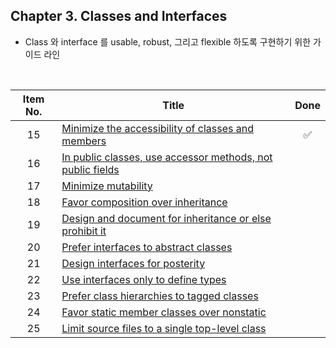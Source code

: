 ## Chapter 3. Classes and Interfaces

* Class 와 interface 를 usable, robust, 그리고 flexible 하도록 구현하기 위한 가이드 라인
<br/>

| Item No. 	| Title                                                                   	|        Done        	|
|:--------:	|-------------------------------------------------------------------------	|:------------------:	|
|    15    	| [Minimize the accessibility of classes and members](item15.md)          	| :white_check_mark: 	|
|    16    	| [In public classes, use accessor methods, not public fields](item16.md) 	|                    	|
|    17    	| [Minimize mutability](item17.md)                                        	|                    	|
|    18    	| [Favor composition over inheritance](item18.md)                          	|                    	|
|    19    	| [Design and document for inheritance or else prohibit it](item19.md)     	|                    	|
|    20    	| [Prefer interfaces to abstract classes](item20.md)                       	|                    	|
|    21    	| [Design interfaces for posterity](item21.md)                            	|                    	|
|    22    	| [Use interfaces only to define types](item22.md)                        	|                    	|
|    23    	| [Prefer class hierarchies to tagged classes](item23.md)     	            |                    	|
|    24    	| [Favor static member classes over nonstatic](item24.md)                  	|                    	|
|    25    	| [Limit source files to a single top-level class](item25.md)     	        |                    	|

